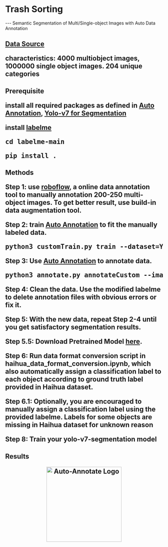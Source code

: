 <h1 align="left">Trash Sorting</h1>
<p align="left">--- Semantic Segmentation of Multi/Single-object Images with Auto Data Annotation</p>


<h2 align="left"><a href="https://www.biendata.xyz/competition/haihua_wastesorting_task2/">Data Source</a></p>
<p>characteristics: 4000 multiobject images, 1000000 single object images. 204 unique categories</p>

<h2 align="left">Prerequisite</p>
<p>install all required packages as defined in <a href="https://github.com/mdhmz1/Auto-Annotate">Auto Annotation</a>, <a href="https://github.com/RizwanMunawar/yolov7-segmentation">Yolo-v7 for Segmentation</a></p>
<p>install  <a href="https://github.com/wkentaro/labelme">labelme</a><pre>cd labelme-main</pre><pre>pip install .</pre></p>

<h2 align="left">Methods</p>

<p>Step 1: use <a href="https://app.roboflow.com">roboflow</a>, a online data annotation tool to manually annotation 200-250 multi-object images. To get better result, use build-in data augmentation tool.</p>
<p>Step 2: train <a href="https://github.com/mdhmz1/Auto-Annotate">Auto Annotation</a> to fit the manually labeled data. <pre>python3 customTrain.py train --dataset=YourDatasetDir</pre></p>
<p>Step 3: Use <a href="https://github.com/mdhmz1/Auto-Annotate">Auto Annotation</a> to annotate data. <pre>python3 annotate.py annotateCustom --image_directory=DatasetDirMissingLabel --label=CustomLabel --weights=XXX.h5 --displayMaskedImages=False</pre></p>
<p>Step 4: Clean the data. Use the modified labelme to delete annotation files with obvious errors or fix it.</p>
<p>Step 5: With the new data, repeat Step 2-4 until you get satisfactory segmentation results.</p>
<p>Step 5.5: Download Pretrained Model <a href="https://drive.google.com/file/d/19EvKk3qSsPFSM2g1x6drpsTI2_PtJxB5/view?usp=sharing">here</a>.</p>
<p>Step 6: Run data format conversion script in haihua_data_format_conversion.ipynb, which also automatically assign a classification label to each object according to ground truth label provided in Haihua dataset.</p>
<p>Step 6.1: Optionally, you are encouraged to manually assign a classification label using the provided labelme. Labels for some objects are missing in Haihua dataset for unknown reason</p>
<p>Step 8: Train your yolo-v7-segmentation model</p>

<h2 align="left">Results</p>
<p align="center"><a href="https://github.com/mdhmz1/Auto-Annotate#mdhmz1"><img src="https://github.com/mdhmz1/Auto-Annotate/blob/main/asset/logos/auto-annotate-logo-transparent.png" alt="Auto-Annotate Logo" height="240"></a></p>
